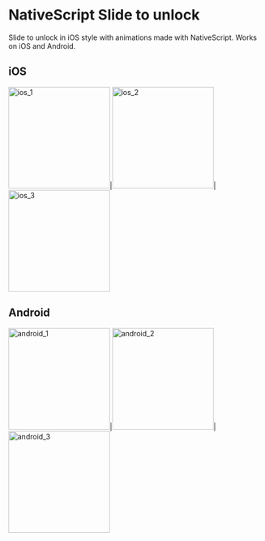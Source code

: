 # NativeScript Slide to unlock
Slide to unlock in iOS style with animations made with NativeScript. Works on iOS and Android.

## iOS
<img src="https://user-images.githubusercontent.com/9407896/145095681-80d616dd-0448-424b-b567-9fac76357412.PNG" alt="ios_1" width="200"/>|<img src="https://user-images.githubusercontent.com/9407896/145095687-6ee61d08-4906-42cc-965f-0c4bd1f79b1b.PNG" alt="ios_2" width="200"/>|<img src="https://user-images.githubusercontent.com/9407896/145095694-170fa83b-9504-450a-a91a-46518c37448b.PNG" alt="ios_3" width="200"/>

## Android
<img src="https://user-images.githubusercontent.com/9407896/145096354-7f28214d-eae0-4811-bce9-f79b917ce089.jpg" alt="android_1" width="200"/>|<img src="https://user-images.githubusercontent.com/9407896/145096357-5be03318-894c-49e5-81ac-e9630bcf7b40.jpg" alt="android_2" width="200"/>|<img src="https://user-images.githubusercontent.com/9407896/145096359-b4e6d576-c90a-4325-9147-b5ca101a1396.jpg" alt="android_3" width="200"/>
